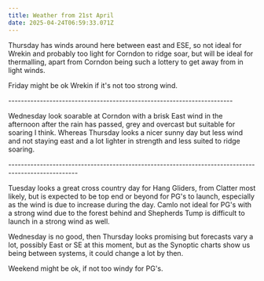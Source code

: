 ```yaml
---
title: Weather from 21st April
date: 2025-04-24T06:59:33.071Z
---
```

Thursday has winds around here between east and ESE, so not ideal for Wrekin and probably too light for Corndon to ridge soar, but will be ideal for thermalling, apart from Corndon being such a lottery to get away from in light winds.

Friday might be ok Wrekin if it's not too strong wind.

\-----------------------------------------------------------------------

Wednesday look soarable at Corndon with a brisk East wind in the afternoon after the rain has passed, grey and overcast but suitable for soaring I think.  Whereas Thursday looks a nicer sunny day but less wind and not staying east and a lot lighter in strength and less suited to ridge soaring.

\----------------------------------------------------------------------------------------------------

Tuesday looks a great cross country day for Hang Gliders, from Clatter most likely, but is expected to be top end or beyond for PG's to launch, especially as the wind is due to increase during the day.   Camlo not ideal for PG's with a strong wind due to the forest behind and Shepherds Tump is difficult to launch in a strong wind as well.

Wednesday is no good, then Thursday looks promising but forecasts vary a lot, possibly East or SE at this moment, but as the Synoptic charts show us being between systems, it could change a lot by then.

Weekend might be ok, if not too windy for PG's.